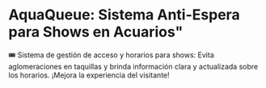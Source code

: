 # AquaQueue: Sistema Anti-Espera para Shows en Acuarios"
🎟️ Sistema de gestión de acceso y horarios para shows: Evita aglomeraciones en taquillas y brinda información clara y actualizada sobre los horarios. ¡Mejora la experiencia del visitante!
